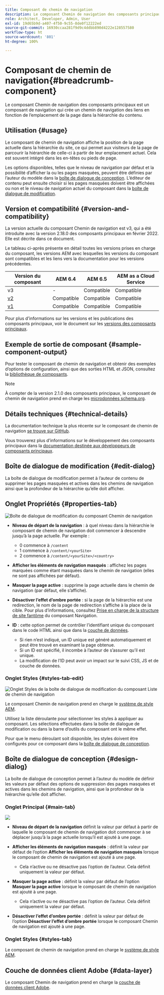 ```yaml
---
title: Composant de chemin de navigation
description: Le composant Chemin de navigation des composants principaux est un composant de navigation qui crée un chemin de navigation des liens en fonction de l’emplacement de la page dans la hiérarchie du contenu.
role: Architect, Developer, Admin, User
exl-id: 19d65b9d-a407-4f50-9c55-8de0f12222ed
source-git-commit: 16930ccaa281f9d9c4ddbb890d4222e128557580
workflow-type: ht
source-wordcount: '801'
ht-degree: 100%

---
```


# Composant de chemin de navigation{#breadcrumb-component}

Le composant Chemin de navigation des composants principaux est un composant de navigation qui crée un chemin de navigation des liens en fonction de l’emplacement de la page dans la hiérarchie du contenu.

## Utilisation {#usage}

Le composant de chemin de navigation affiche la position de la page actuelle dans la hiérarchie du site, ce qui permet aux visiteurs de la page de parcourir la hiérarchie de celle-ci à partir de leur emplacement actuel. Cela est souvent intégré dans les en-têtes ou pieds de page.

Les options disponibles, telles que le niveau de navigation par défaut et la possibilité d’afficher la ou les pages masquées, peuvent être définies par l’auteur du modèle dans la [boîte de dialogue de conception](#design-dialog). L’éditeur de contenu peut ensuite choisir si les pages masquées doivent être affichées ou non et le niveau de navigation actuel du composant dans la [boîte de dialogue de modification](#edit-dialog).

## Version et compatibilité {#version-and-compatibility}

La version actuelle du composant Chemin de navigation est v3, qui a été introduite avec la version 2.18.0 des composants principaux en février 2022. Elle est décrite dans ce document.

Le tableau ci-après présente en détail toutes les versions prises en charge du composant, les versions AEM avec lesquelles les versions du composant sont compatibles et les liens vers la documentation pour les versions précédentes.

| Version du composant | AEM 6.4 | AEM 6.5 | AEM as a Cloud Service |
|--- | --- |--- |---|
| v3 | - | Compatible | Compatible |
| [v2](v2/breadcrumb.md) | Compatible | Compatible | Compatible |
| [v1](v1/breadcrumb-v1.md) | Compatible | Compatible | Compatible |

Pour plus d’informations sur les versions et les publications des composants principaux, voir le document sur les [versions des composants principaux](/help/versions.md).

## Exemple de sortie de composant {#sample-component-output}

Pour tester le composant de chemin de navigation et obtenir des exemples d’options de configuration, ainsi que des sorties HTML et JSON, consultez la [bibliothèque de composants](https://adobe.com/go/aem_cmp_library_breadcrumb_fr).

>[!NOTE]
>
>À compter de la version 2.1.0 des composants principaux, le composant de chemin de navigation prend en charge les [microdonnées schema.org](https://schema.org/BreadcrumbList).

## Détails techniques {#technical-details}

La documentation technique la plus récente sur le composant de chemin de navigation [se trouve sur GitHub](https://adobe.com/go/aem_cmp_tech_breadcrumb_v2_fr).

Vous trouverez plus d’informations sur le développement des composants principaux dans la [documentation destinée aux développeurs de composants principaux](/help/developing/overview.md).

## Boîte de dialogue de modification {#edit-dialog}

La boîte de dialogue de modification permet à l’auteur de contenu de supprimer les pages masquées et actives dans les chemins de navigation ainsi que la profondeur de la hiérarchie qu’elle doit afficher.

## Onglet Propriétés {#properties-tab}

![Boîte de dialogue de modification du composant Chemin de navigation](/help/assets/breadcrumb-edit.png)

* **Niveau de départ de la navigation** : à quel niveau dans la hiérarchie le composant de chemin de navigation doit commencer à descendre jusqu’à la page actuelle. Par exemple :

   * 0 commence à `/content`
   * 1 commence à `/content/<yourSite>`
   * 2 commence à `/content/<yourSite>/<country>`

* **Afficher les éléments de navigation masqués** : affichez les pages marquées comme étant masquées dans le chemin de navigation (elles ne sont pas affichées par défaut).
* **Masquer la page active** : supprime la page actuelle dans le chemin de navigation (par défaut, elle s’affiche).
* **Désactiver l’effet d’ombre portée** : si la page de la hiérarchie est une redirection, le nom de la page de redirection s’affiche à la place de la cible. Pour plus d’informations, consultez [Prise en charge de la structure de site fantôme](navigation.md#shadow-structure) du composant Navigation.
* **ID** : cette option permet de contrôler l’identifiant unique du composant dans le code HTML ainsi que dans la [couche de données](/help/developing/data-layer/overview.md).
   * Si rien n’est indiqué, un ID unique est généré automatiquement et peut être trouvé en examinant la page obtenue.
   * Si un ID est spécifié, il incombe à l’auteur de s’assurer qu’il est unique.
   * La modification de l’ID peut avoir un impact sur le suivi CSS, JS et de couche de données.

### Onglet Styles {#styles-tab-edit}

![Onglet Styles de la boîte de dialogue de modification du composant Liste de chemin de navigation](/help/assets/breadcrumb-edit-styles.png)

Le composant Chemin de navigation prend en charge le [système de style AEM](/help/get-started/authoring.md#component-styling).

Utilisez la liste déroulante pour sélectionner les styles à appliquer au composant. Les sélections effectuées dans la boîte de dialogue de modification ou dans la barre d’outils du composant ont le même effet.

Pour que le menu déroulant soit disponible, les styles doivent être configurés pour ce composant dans la [boîte de dialogue de conception](#design-dialog).

## Boîte de dialogue de conception {#design-dialog}

La boîte de dialogue de conception permet à l’auteur du modèle de définir les valeurs par défaut des options de suppression des pages masquées et actives dans les chemins de navigation, ainsi que la profondeur de la hiérarchie qu’elle doit afficher.

### Onglet Principal {#main-tab}

![](/help/assets/breadcrumb-design.png)

* **Niveau de départ de la navigation** définit la valeur par défaut à partir de laquelle le composant de chemin de navigation doit commencer à se déplacer jusqu’à la page actuelle lorsqu’il est ajouté à une page.
* **Afficher les éléments de navigation masqués** : définit la valeur par défaut de l’option **Afficher les éléments de navigation masqués** lorsque le composant de chemin de navigation est ajouté à une page.

   * Cela n’active ou ne désactive pas l’option de l’auteur. Cela définit uniquement la valeur par défaut.

* **Masquer la page active** : définit la valeur par défaut de l’option **Masquer la page active** lorsque le composant de chemin de navigation est ajouté à une page.

   * Cela n’active ou ne désactive pas l’option de l’auteur. Cela définit uniquement la valeur par défaut.

* **Désactiver l’effet d’ombre portée** : définit la valeur par défaut de l’option **Désactiver l’effet d’ombre portée** lorsque le composant Chemin de navigation est ajouté à une page.

### Onglet Styles {#styles-tab}

Le composant de chemin de navigation prend en charge le [système de style AEM](/help/get-started/authoring.md#component-styling).

## Couche de données client Adobe {#data-layer}

Le composant Chemin de navigation prend en charge la [couche de données client Adobe](/help/developing/data-layer/overview.md).
